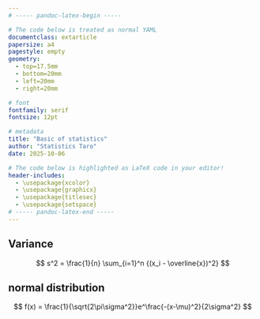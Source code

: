 ```yaml
---
# ----- pandoc-latex-begin -----

# The code below is treated as normal YAML
documentclass: extarticle
papersize: a4
pagestyle: empty
geometry:
  - top=17.5mm
  - bottom=20mm
  - left=20mm
  - right=20mm

# font
fontfamily: serif
fontsize: 12pt

# metadata
title: "Basic of statistics"
author: "Statistics Taro"
date: 2025-10-06

# The code below is highlighted as LaTeX code in your editor!
header-includes:
  - \usepackage{xcolor}
  - \usepackage{graphicx}
  - \usepackage{titlesec}
  - \usepackage{setspace}
# ----- pandoc-latex-end -----
---
```


## Variance

$$
s^2 = \frac{1}{n} \sum_{i=1}^n {(x_i - \overline{x})^2}
$$

## normal distribution

$$
f(x) = \frac{1}{\sqrt{2\pi\sigma^2}}e^\frac{-(x-\mu)^2}{2\sigma^2}
$$
